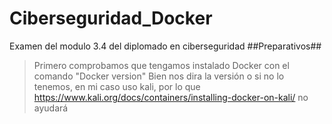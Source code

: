 # Ciberseguridad_Docker
Examen del modulo 3.4 del diplomado en ciberseguridad
##Preparativos##
>Primero comprobamos que tengamos instalado Docker con el comando "Docker version"
>Bien nos dira la versión o si no lo tenemos, en mi caso uso kali, por lo que
>https://www.kali.org/docs/containers/installing-docker-on-kali/ no ayudará
